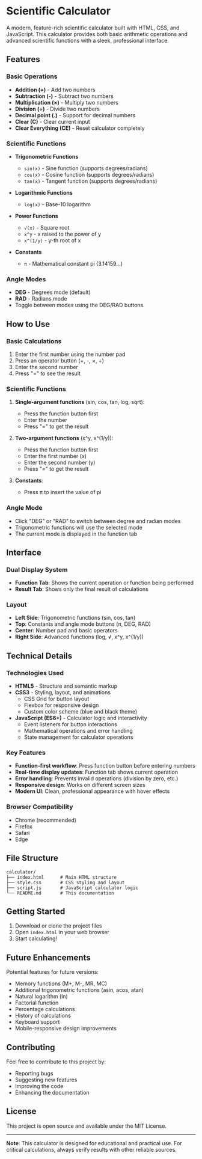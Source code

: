 # Scientific Calculator

A modern, feature-rich scientific calculator built with HTML, CSS, and JavaScript. This calculator provides both basic arithmetic operations and advanced scientific functions with a sleek, professional interface.

## Features

### Basic Operations
- **Addition (+)** - Add two numbers
- **Subtraction (-)** - Subtract two numbers  
- **Multiplication (×)** - Multiply two numbers
- **Division (÷)** - Divide two numbers
- **Decimal point (.)** - Support for decimal numbers
- **Clear (C)** - Clear current input
- **Clear Everything (CE)** - Reset calculator completely

### Scientific Functions
- **Trigonometric Functions**
  - `sin(x)` - Sine function (supports degrees/radians)
  - `cos(x)` - Cosine function (supports degrees/radians)
  - `tan(x)` - Tangent function (supports degrees/radians)

- **Logarithmic Functions**
  - `log(x)` - Base-10 logarithm

- **Power Functions**
  - `√(x)` - Square root
  - `x^y` - x raised to the power of y
  - `x^(1/y)` - y-th root of x

- **Constants**
  - `π` - Mathematical constant pi (3.14159...)

### Angle Modes
- **DEG** - Degrees mode (default)
- **RAD** - Radians mode
- Toggle between modes using the DEG/RAD buttons

## How to Use

### Basic Calculations
1. Enter the first number using the number pad
2. Press an operator button (+, -, ×, ÷)
3. Enter the second number
4. Press "=" to see the result

### Scientific Functions
1. **Single-argument functions** (sin, cos, tan, log, sqrt):
   - Press the function button first
   - Enter the number
   - Press "=" to get the result

2. **Two-argument functions** (x^y, x^(1/y)):
   - Press the function button first
   - Enter the first number (x)
   - Enter the second number (y)
   - Press "=" to get the result

3. **Constants**:
   - Press π to insert the value of pi

### Angle Mode
- Click "DEG" or "RAD" to switch between degree and radian modes
- Trigonometric functions will use the selected mode
- The current mode is displayed in the function tab

## Interface

### Dual Display System
- **Function Tab**: Shows the current operation or function being performed
- **Result Tab**: Shows only the final result of calculations

### Layout
- **Left Side**: Trigonometric functions (sin, cos, tan)
- **Top**: Constants and angle mode buttons (π, DEG, RAD)
- **Center**: Number pad and basic operators
- **Right Side**: Advanced functions (log, √, x^y, x^(1/y))

## Technical Details

### Technologies Used
- **HTML5** - Structure and semantic markup
- **CSS3** - Styling, layout, and animations
  - CSS Grid for button layout
  - Flexbox for responsive design
  - Custom color scheme (blue and black theme)
- **JavaScript (ES6+)** - Calculator logic and interactivity
  - Event listeners for button interactions
  - Mathematical operations and error handling
  - State management for calculator operations

### Key Features
- **Function-first workflow**: Press function button before entering numbers
- **Real-time display updates**: Function tab shows current operation
- **Error handling**: Prevents invalid operations (division by zero, etc.)
- **Responsive design**: Works on different screen sizes
- **Modern UI**: Clean, professional appearance with hover effects

### Browser Compatibility
- Chrome (recommended)
- Firefox
- Safari
- Edge

## File Structure
```
calculator/
├── index.html      # Main HTML structure
├── style.css       # CSS styling and layout
├── script.js       # JavaScript calculator logic
└── README.md       # This documentation
```

## Getting Started

1. Download or clone the project files
2. Open `index.html` in your web browser
3. Start calculating!

## Future Enhancements

Potential features for future versions:
- Memory functions (M+, M-, MR, MC)
- Additional trigonometric functions (asin, acos, atan)
- Natural logarithm (ln)
- Factorial function
- Percentage calculations
- History of calculations
- Keyboard support
- Mobile-responsive design improvements

## Contributing

Feel free to contribute to this project by:
- Reporting bugs
- Suggesting new features
- Improving the code
- Enhancing the documentation

## License

This project is open source and available under the MIT License.

---

**Note**: This calculator is designed for educational and practical use. For critical calculations, always verify results with other reliable sources. 
